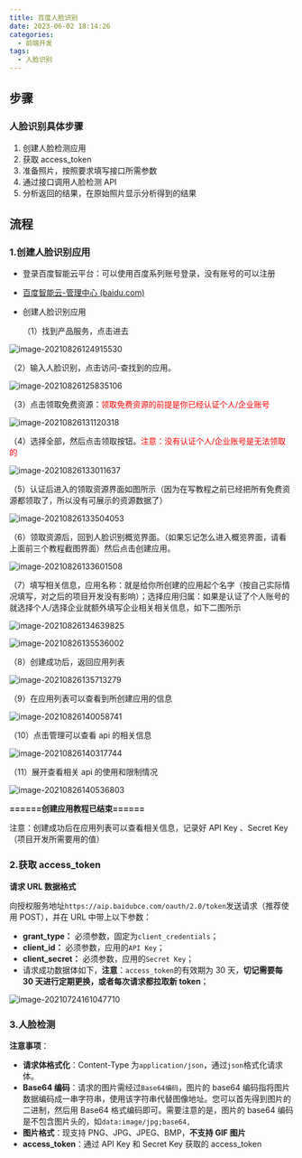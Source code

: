 ```yaml
---
title: 百度人脸识别
date: 2023-06-02 18:14:26
categories:
  - 前端开发
tags:
  - 人脸识别
---
```


## 步骤

### 人脸识别具体步骤

1.  创建人脸检测应用
2.  获取 access_token
3.  准备照片，按照要求填写接口所需参数
4.  通过接口调用人脸检测 API
5.  分析返回的结果，在原始照片显示分析得到的结果

## 流程

### 1.创建人脸识别应用

- 登录百度智能云平台：可以使用百度系列账号登录，没有账号的可以注册

- [百度智能云-管理中心 (baidu.com)](https://console.bce.baidu.com/ai/?_=1627024271326#/ai/face/app/list)

- 创建人脸识别应用

  （1）找到产品服务，点击进去

![image-20210826124915530](https://gitee.com/gzcc_kims/figure/raw/master/image-20210826124915530.png)

（2）输入人脸识别，点击访问-查找到的应用。

![image-20210826125835106](https://gitee.com/gzcc_kims/figure/raw/master/image-20210826125835106.png)

（3）点击领取免费资源：<font color='red'>领取免费资源的前提是你已经认证个人/企业账号</font>

![image-20210826131120318](https://gitee.com/gzcc_kims/figure/raw/master/image-20210826131120318.png)

（4）选择全部，然后点击领取按钮。<font color='red'>注意：没有认证个人/企业账号是无法领取的</font>

![image-20210826133011637](https://gitee.com/gzcc_kims/figure/raw/master/image-20210826133011637.png)

（5）认证后进入的领取资源界面如图所示（因为在写教程之前已经把所有免费资源都领取了，所以没有可展示的资源数据了）

![image-20210826133504053](https://gitee.com/gzcc_kims/figure/raw/master/image-20210826133504053.png)

（6）领取资源后，回到人脸识别概览界面。（如果忘记怎么进入概览界面，请看上面前三个教程截图界面）然后点击创建应用。

![image-20210826133601508](https://gitee.com/gzcc_kims/figure/raw/master/image-20210826133601508.png)

（7）填写相关信息，应用名称：就是给你所创建的应用起个名字（按自己实际情况填写，对之后的项目开发没有影响）；选择应用归属：如果是认证了个人账号的就选择个人/选择企业就额外填写企业相关相关信息，如下二图所示

![image-20210826134639825](https://gitee.com/gzcc_kims/figure/raw/master/image-20210826134639825.png)

![image-20210826135536002](https://gitee.com/gzcc_kims/figure/raw/master/image-20210826135536002.png)

（8）创建成功后，返回应用列表

![image-20210826135713279](https://gitee.com/gzcc_kims/figure/raw/master/image-20210826135713279.png)

（9）在应用列表可以查看到所创建应用的信息

![image-20210826140058741](https://gitee.com/gzcc_kims/figure/raw/master/image-20210826140058741.png)

（10）点击管理可以查看 api 的相关信息

![image-20210826140317744](https://gitee.com/gzcc_kims/figure/raw/master/image-20210826140317744.png)

（11）展开查看相关 api 的使用和限制情况

![image-20210826140536803](https://gitee.com/gzcc_kims/figure/raw/master/image-20210826140536803.png)

**======创建应用教程已结束======**

注意：创建成功后在应用列表可以查看相关信息，记录好 API Key 、Secret Key（项目开发所需要用的值）

### 2.获取 access_token

**请求 URL 数据格式**

向授权服务地址`https://aip.baidubce.com/oauth/2.0/token`发送请求（推荐使用 POST），并在 URL 中带上以下参数：

- **grant_type：** 必须参数，固定为`client_credentials`；
- **client_id：** 必须参数，应用的`API Key`；
- **client_secret：** 必须参数，应用的`Secret Key`；
- 请求成功数据体如下，**注意**：`access_token`的有效期为 30 天，**切记需要每 30 天进行定期更换，或者每次请求都拉取新 token**；

![image-20210724161047710](https://gitee.com/gzcc_kims/figure/raw/master/image-20210724161047710.png)

### 3.人脸检测

**注意事项**：

- **请求体格式化**：Content-Type 为`application/json`，通过`json`格式化请求体。
- **Base64 编码**：请求的图片需经过`Base64编码`，图片的 base64 编码指将图片数据编码成一串字符串，使用该字符串代替图像地址。您可以首先得到图片的二进制，然后用 Base64 格式编码即可。需要注意的是，图片的 base64 编码是不包含图片头的，如`data:image/jpg;base64,`
- **图片格式**：现支持 PNG、JPG、JPEG、BMP，**不支持 GIF 图片**
- **access_token**：通过 API Key 和 Secret Key 获取的 access_token
